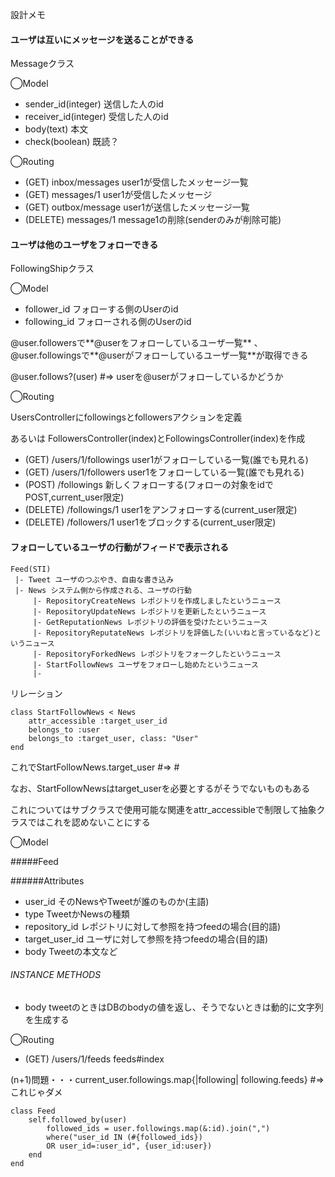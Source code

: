 設計メモ

#### ユーザは互いにメッセージを送ることができる
Messageクラス

◯Model

- sender_id(integer) 送信した人のid
- receiver_id(integer) 受信した人のid 
- body(text) 本文
- check(boolean) 既読？

◯Routing

- (GET) inbox/messages user1が受信したメッセージ一覧
- (GET) messages/1 user1が受信したメッセージ
- (GET) outbox/message user1が送信したメッセージ一覧
- (DELETE) messages/1 message1の削除(senderのみが削除可能)

#### ユーザは他のユーザをフォローできる
FollowingShipクラス

◯Model

- follower_id フォローする側のUserのid
- following_id フォローされる側のUserのid

@user.followersで**@userをフォローしているユーザ一覧** 、@user.followingsで**@userがフォローしているユーザ一覧**が取得できる

@user.follows?(user) #=> userを@userがフォローしているかどうか

◯Routing

UsersControllerにfollowingsとfollowersアクションを定義　

あるいは FollowersController(index)とFollowingsController(index)を作成

- (GET) /users/1/followings user1がフォローしている一覧(誰でも見れる)
- (GET) /users/1/followers user1をフォローしている一覧(誰でも見れる)
- (POST) /followings 新しくフォローする(フォローの対象をidでPOST,current_user限定)
- (DELETE) /followings/1 user1をアンフォローする(current_user限定)
- (DELETE) /followers/1 user1をブロックする(current_user限定)


#### フォローしているユーザの行動がフィードで表示される
	Feed(STI)
	 |- Tweet ユーザのつぶやき、自由な書き込み
	 |- News システム側から作成される、ユーザの行動
	 	 |- RepositoryCreateNews レポジトリを作成しましたというニュース
	 	 |- RepositoryUpdateNews レポジトリを更新したというニュース
	 	 |- GetReputationNews レポジトリの評価を受けたというニュース
	 	 |- RepositoryReputateNews レポジトリを評価した(いいねと言っているなど)というニュース
	 	 |- RepositoryForkedNews レポジトリをフォークしたというニュース
	 	 |- StartFollowNews ユーザをフォローし始めたというニュース
	 	 |- 

リレーション

	class StartFollowNews < News
		attr_accessible :target_user_id
		belongs_to :user
		belongs_to :target_user, class: "User"
	end
これでStartFollowNews.target_user #=> #<User>

なお、StartFollowNewsはtarget_userを必要とするがそうでないものもある

これについてはサブクラスで使用可能な関連をattr_accessibleで制限して抽象クラスではこれを認めないことにする
	

◯Model

#####Feed

######Attributes

- user_id そのNewsやTweetが誰のものか(主語)
- type TweetかNewsの種類
- repository_id レポジトリに対して参照を持つfeedの場合(目的語)
- target_user_id ユーザに対して参照を持つfeedの場合(目的語)
- body Tweetの本文など

###### INSTANCE METHODS

- body tweetのときはDBのbodyの値を返し、そうでないときは動的に文字列を生成する

◯Routing

- (GET) /users/1/feeds feeds#index

(n+1)問題・・・current_user.followings.map{|following| following.feeds} #=>これじゃダメ

	class Feed
		self.followed_by(user)
			followed_ids = user.followings.map(&:id).join(",")
			where("user_id IN (#{followed_ids}) 
			OR user_id=:user_id", {user_id:user})
		end
	end
	














